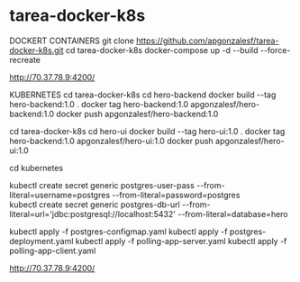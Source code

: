 # tarea-docker-k8s

DOCKERT CONTAINERS
git clone https://github.com/apgonzalesf/tarea-docker-k8s.git
cd tarea-docker-k8s
docker-compose up -d --build --force-recreate


http://70.37.78.9:4200/


KUBERNETES
cd tarea-docker-k8s
cd hero-backend
docker build --tag hero-backend:1.0 .
docker tag hero-backend:1.0 apgonzalesf/hero-backend:1.0
docker push apgonzalesf/hero-backend:1.0

cd tarea-docker-k8s
cd hero-ui
docker build --tag hero-ui:1.0 .
docker tag hero-backend:1.0 apgonzalesf/hero-ui:1.0
docker push apgonzalesf/hero-ui:1.0


cd kubernetes
 
kubectl create secret generic postgres-user-pass --from-literal=username=postgres --from-literal=password=postgres   
kubectl create secret generic postgres-db-url --from-literal=url='jdbc:postgresql://localhost:5432' --from-literal=database=hero

kubectl apply -f postgres-configmap.yaml
kubectl apply -f postgres-deployment.yaml
kubectl apply -f polling-app-server.yaml
kubectl apply -f polling-app-client.yaml


http://70.37.78.9:4200/